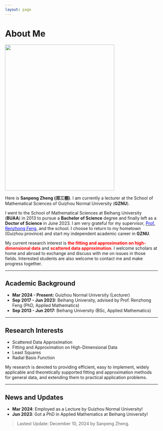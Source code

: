 ```yaml
---
layout: page
---
```


# About Me

<img src="https://sanpengzheng.github.io/SanpengZheng.jpg" class="floatpic" width="360" height="480">

Here is **Sanpeng Zheng (郑三棚)**. I am currently a lecturer at the School of Mathematical Sciences of Guizhou Normal University (**GZNU**).

I went to the School of Mathematical Sciences at Beihang University (**BUAA**) in 2013 to pursue a **Bachelor of Science** degree and finally left as a **Doctor of Science** in June 2023.
I am very grateful for my supervisor, [<font color='blue'>Prof. Renzhong Feng</font>](https://math.buaa.edu.cn/szdw1/azcck/js/frz.htm "个人主页"), and the school.
I choose to return to my hometown (Guizhou province) and start my independent academic career in **GZNU**.

My current research interest is **<font color='red'>the fitting and approximation on high-dimensional data</font>** and **<font color='red'>scattered data approximation</font>**. 
I welcome scholars at home and abroad to exchange and discuss with me on issues in those fields.
Interested students are also welcome to contact me and make progress together.

---

## Academic Background

- **Mar 2024 - Present:** Guizhou Normal University (Lecturer)
- **Sep 2017 - Jun 2023:** Beihang University, advised by Prof. Renzhong Feng (PhD, Applied Mathematics)
- **Sep 2013 - Jun 2017:** Beihang University (BSc, Applied Mathematics)

---

## Research Interests

- Scattered Data Approximation
- Fitting and Approximation on High-Dimensional Data
- Least Squares
- Radial Basis Function

My research is devoted to providing efficient, easy to implement,
widely applicable and theoretically supported fitting and approximation
methods for general data, and extending them to practical application problems.

---

## News and Updates

- **Mar 2024**: Employed as a Lecture by Guizhou Normal University!
- **Jun 2023**: Got a PhD in Applied Mathematics at Beihang University!

> Lastest Update: December 10, 2024 by Sanpeng Zheng.
